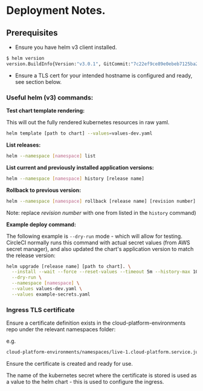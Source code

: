 # Deployment Notes.

## Prerequisites

- Ensure you have helm v3 client installed.

```sh
$ helm version
version.BuildInfo{Version:"v3.0.1", GitCommit:"7c22ef9ce89e0ebeb7125ba2ebf7d421f3e82ffa", GitTreeState:"clean", GoVersion:"go1.13.4"}
```

- Ensure a TLS cert for your intended hostname is configured and ready, see section below.

### Useful helm (v3) commands:

__Test chart template rendering:__

This will out the fully rendered kubernetes resources in raw yaml.

```sh
helm template [path to chart] --values=values-dev.yaml
```

__List releases:__

```sh
helm --namespace [namespace] list
```

__List current and previously installed application versions:__

```sh
helm --namespace [namespace] history [release name]
```

__Rollback to previous version:__

```sh
helm --namespace [namespace] rollback [release name] [revision number] --wait
```

Note: replace _revision number_ with one from listed in the `history` command)

__Example deploy command:__

The following example is `--dry-run` mode - which will allow for testing. CircleCI normally runs this command with actual secret values (from AWS secret manager), and also updated the chart's application version to match the release version:

```sh
helm upgrade [release name] [path to chart]. \
  --install --wait --force --reset-values --timeout 5m --history-max 10 \
  --dry-run \
  --namespace [namespace] \
  --values values-dev.yaml \
  --values example-secrets.yaml
```

### Ingress TLS certificate

Ensure a certificate definition exists in the cloud-platform-environments repo under the relevant namespaces folder:

e.g.

```sh
cloud-platform-environments/namespaces/live-1.cloud-platform.service.justice.gov.uk/[INSERT NAMESPACE NAME]/05-certificate.yaml
```

Ensure the certificate is created and ready for use.

The name of the kubernetes secret where the certificate is stored is used as a value to the helm chart - this is used to configure the ingress.
